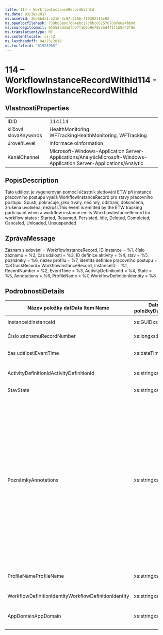 ```yaml
---
title: 114 – WorkflowInstanceRecordWithId
ms.date: 03/30/2017
ms.assetid: 2bd8b4a1-b210-4c07-8156-f19392318c08
ms.openlocfilehash: 739b86a0c7c64ebc17cbbc882576788fe0e4bb9d
ms.sourcegitcommit: 9b552addadfb57fab0b9e7852ed4f1f1b8a42f8e
ms.translationtype: MT
ms.contentlocale: cs-CZ
ms.lasthandoff: 04/23/2019
ms.locfileid: "61923965"
---
```

# <a name="114---workflowinstancerecordwithid"></a><span data-ttu-id="43050-102">114 – WorkflowInstanceRecordWithId</span><span class="sxs-lookup"><span data-stu-id="43050-102">114 - WorkflowInstanceRecordWithId</span></span>
## <a name="properties"></a><span data-ttu-id="43050-103">Vlastnosti</span><span class="sxs-lookup"><span data-stu-id="43050-103">Properties</span></span>  
  
|||  
|-|-|  
|<span data-ttu-id="43050-104">ID</span><span class="sxs-lookup"><span data-stu-id="43050-104">ID</span></span>|<span data-ttu-id="43050-105">114</span><span class="sxs-lookup"><span data-stu-id="43050-105">114</span></span>|  
|<span data-ttu-id="43050-106">klíčová slova</span><span class="sxs-lookup"><span data-stu-id="43050-106">Keywords</span></span>|<span data-ttu-id="43050-107">HealthMonitoring WFTracking</span><span class="sxs-lookup"><span data-stu-id="43050-107">HealthMonitoring, WFTracking</span></span>|  
|<span data-ttu-id="43050-108">úroveň</span><span class="sxs-lookup"><span data-stu-id="43050-108">Level</span></span>|<span data-ttu-id="43050-109">Informace o</span><span class="sxs-lookup"><span data-stu-id="43050-109">Information</span></span>|  
|<span data-ttu-id="43050-110">Kanál</span><span class="sxs-lookup"><span data-stu-id="43050-110">Channel</span></span>|<span data-ttu-id="43050-111">Microsoft-Windows-Application Server-Applications/Analytic</span><span class="sxs-lookup"><span data-stu-id="43050-111">Microsoft-Windows-Application Server-Applications/Analytic</span></span>|  
  
## <a name="description"></a><span data-ttu-id="43050-112">Popis</span><span class="sxs-lookup"><span data-stu-id="43050-112">Description</span></span>  
 <span data-ttu-id="43050-113">Tato událost je vygenerován pomocí účastník sledování ETW při instance pracovního postupu vysílá WorkflowInstanceRecord pro stavy pracovního postupu: Spustí, pokračuje, jako trvalý, nečinný, odstraní, dokončena, zrušena uvolněna, nezruší.</span><span class="sxs-lookup"><span data-stu-id="43050-113">This event is emitted by the ETW tracking participant when a workflow instance emits WorkflowInstanceRecord for workflow states : Started, Resumed, Persisted, Idle, Deleted, Completed, Canceled, Unloaded, Unsuspended.</span></span>  
  
## <a name="message"></a><span data-ttu-id="43050-114">Zpráva</span><span class="sxs-lookup"><span data-stu-id="43050-114">Message</span></span>  
 <span data-ttu-id="43050-115">Záznam sledování = WorkflowInstanceRecord, ID instance = %1, číslo záznamu = %2, čas události = %3, ID definice aktivity = %4, stav = %5, poznámky = %6, název profilu = %7, identita definice pracovního postupu = %8</span><span class="sxs-lookup"><span data-stu-id="43050-115">TrackRecord= WorkflowInstanceRecord, InstanceID = %1, RecordNumber = %2, EventTime = %3, ActivityDefinitionId = %4, State = %5, Annotations = %6, ProfileName = %7, WorkflowDefinitionIdentity = %8</span></span>  
  
## <a name="details"></a><span data-ttu-id="43050-116">Podrobnosti</span><span class="sxs-lookup"><span data-stu-id="43050-116">Details</span></span>  
  
|<span data-ttu-id="43050-117">Název položky dat</span><span class="sxs-lookup"><span data-stu-id="43050-117">Data Item Name</span></span>|<span data-ttu-id="43050-118">Datový typ položky</span><span class="sxs-lookup"><span data-stu-id="43050-118">Data Item Type</span></span>|<span data-ttu-id="43050-119">Popis</span><span class="sxs-lookup"><span data-stu-id="43050-119">Description</span></span>|  
|--------------------|--------------------|-----------------|  
|<span data-ttu-id="43050-120">InstanceId</span><span class="sxs-lookup"><span data-stu-id="43050-120">InstanceId</span></span>|<span data-ttu-id="43050-121">xs:GUID</span><span class="sxs-lookup"><span data-stu-id="43050-121">xs:GUID</span></span>|<span data-ttu-id="43050-122">Id instance pracovního postupu</span><span class="sxs-lookup"><span data-stu-id="43050-122">The instance id for the workflow</span></span>|  
|<span data-ttu-id="43050-123">Číslo záznamu</span><span class="sxs-lookup"><span data-stu-id="43050-123">RecordNumber</span></span>|<span data-ttu-id="43050-124">xs:long</span><span class="sxs-lookup"><span data-stu-id="43050-124">xs:long</span></span>|<span data-ttu-id="43050-125">Pořadové číslo emitovaný záznamu</span><span class="sxs-lookup"><span data-stu-id="43050-125">The sequence number of the emitted record</span></span>|  
|<span data-ttu-id="43050-126">čas události</span><span class="sxs-lookup"><span data-stu-id="43050-126">EventTime</span></span>|<span data-ttu-id="43050-127">xs:dateTime</span><span class="sxs-lookup"><span data-stu-id="43050-127">xs:dateTime</span></span>|<span data-ttu-id="43050-128">Čas ve standardu UTC, kdy události, protože ho</span><span class="sxs-lookup"><span data-stu-id="43050-128">The time in UTC when the event was emitted</span></span>|  
|<span data-ttu-id="43050-129">ActivityDefinitionId</span><span class="sxs-lookup"><span data-stu-id="43050-129">ActivityDefinitionId</span></span>|<span data-ttu-id="43050-130">xs:string</span><span class="sxs-lookup"><span data-stu-id="43050-130">xs:string</span></span>|<span data-ttu-id="43050-131">Název kořenové aktivity v pracovním postupu</span><span class="sxs-lookup"><span data-stu-id="43050-131">The name of the root activity in the workflow</span></span>|  
|<span data-ttu-id="43050-132">Stav</span><span class="sxs-lookup"><span data-stu-id="43050-132">State</span></span>|<span data-ttu-id="43050-133">xs:string</span><span class="sxs-lookup"><span data-stu-id="43050-133">xs:string</span></span>|<span data-ttu-id="43050-134">Aktuální stav pracovního postupu.</span><span class="sxs-lookup"><span data-stu-id="43050-134">The current state of the Workflow.</span></span>|  
|<span data-ttu-id="43050-135">Poznámky</span><span class="sxs-lookup"><span data-stu-id="43050-135">Annotations</span></span>|<span data-ttu-id="43050-136">xs:string</span><span class="sxs-lookup"><span data-stu-id="43050-136">xs:string</span></span>|<span data-ttu-id="43050-137">Poznámky, které byly přidány k této události.</span><span class="sxs-lookup"><span data-stu-id="43050-137">The annotations that were added to this event.</span></span> <span data-ttu-id="43050-138">Hodnoty jsou uloženy v elementu xml ve formátu \<položky >\< název položky = "annotationName" type="System.String" > annotationValue\</položky > \< /položky >.</span><span class="sxs-lookup"><span data-stu-id="43050-138">The values are stored in an xml element in the format \<items>\< item name = "annotationName" type="System.String">annotationValue\</item>\</items>.</span></span> <span data-ttu-id="43050-139">Pokud nejsou zadány žádné poznámky, pak řetězec obsahuje \<položky / >.</span><span class="sxs-lookup"><span data-stu-id="43050-139">If no annotations are specified then the string contains \<items/>.</span></span> <span data-ttu-id="43050-140">Velikost události ETW je omezená velikost vyrovnávací paměti trasování událostí pro Windows nebo max datovou část události trasování událostí pro Windows.</span><span class="sxs-lookup"><span data-stu-id="43050-140">The ETW event size is limited by the ETW buffer size or the max payload for an ETW event.</span></span> <span data-ttu-id="43050-141">Pokud velikost události větší než omezení trasování událostí pro Windows, pak události je rozdělená do odstranit poznámky a nahraďte hodnoty anotace s \<položky >...  \< /položky >.</span><span class="sxs-lookup"><span data-stu-id="43050-141">If the size of the event exceeds the ETW limits, then the event is truncated by dropping the annotations and replacing the annotation value with \<items>...\</items>.</span></span>|  
|<span data-ttu-id="43050-142">ProfileName</span><span class="sxs-lookup"><span data-stu-id="43050-142">ProfileName</span></span>|<span data-ttu-id="43050-143">xs:string</span><span class="sxs-lookup"><span data-stu-id="43050-143">xs:string</span></span>|<span data-ttu-id="43050-144">Název nebo sledování profil, který je v tomto případě probíhá emitovány</span><span class="sxs-lookup"><span data-stu-id="43050-144">The name or the tracking profile that resulted in this event being emitted</span></span>|  
|<span data-ttu-id="43050-145">WorkflowDefinitionIdentity</span><span class="sxs-lookup"><span data-stu-id="43050-145">WorkflowDefinitionIdentity</span></span>|<span data-ttu-id="43050-146">xs:string</span><span class="sxs-lookup"><span data-stu-id="43050-146">xs:string</span></span>|<span data-ttu-id="43050-147">Id definice pracovního postupu</span><span class="sxs-lookup"><span data-stu-id="43050-147">The workflow definition id</span></span>|  
|<span data-ttu-id="43050-148">AppDomain</span><span class="sxs-lookup"><span data-stu-id="43050-148">AppDomain</span></span>|<span data-ttu-id="43050-149">xs:string</span><span class="sxs-lookup"><span data-stu-id="43050-149">xs:string</span></span>|<span data-ttu-id="43050-150">Řetězec vrácený funkcí AppDomain.CurrentDomain.FriendlyName.</span><span class="sxs-lookup"><span data-stu-id="43050-150">The string returned by AppDomain.CurrentDomain.FriendlyName.</span></span>|
